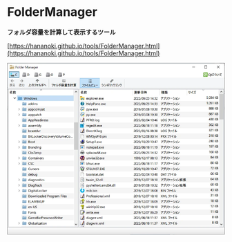 # FolderManager

**フォルダ容量を計算して表示するツール**

[https://hananoki.github.io/tools/FolderManager.html](https://hananoki.github.io/tools/FolderManager.html)

![](FolderManager.webp)
